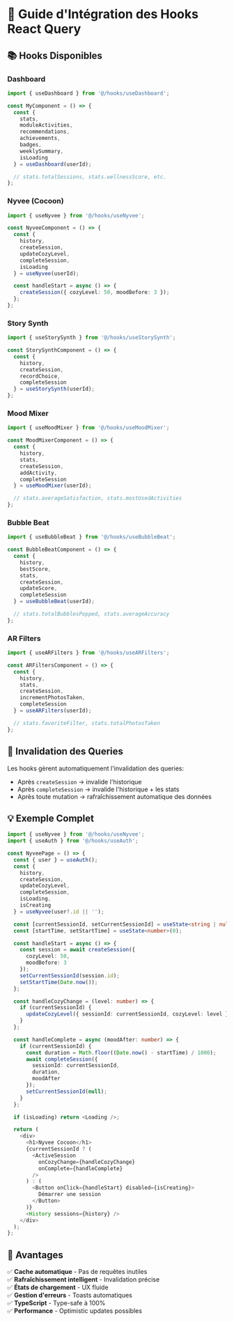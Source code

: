 # 🎣 Guide d'Intégration des Hooks React Query

## 📚 Hooks Disponibles

### Dashboard
```typescript
import { useDashboard } from '@/hooks/useDashboard';

const MyComponent = () => {
  const { 
    stats, 
    moduleActivities, 
    recommendations,
    achievements,
    badges,
    weeklySummary,
    isLoading 
  } = useDashboard(userId);

  // stats.totalSessions, stats.wellnessScore, etc.
};
```

### Nyvee (Cocoon)
```typescript
import { useNyvee } from '@/hooks/useNyvee';

const NyveeComponent = () => {
  const {
    history,
    createSession,
    updateCozyLevel,
    completeSession,
    isLoading
  } = useNyvee(userId);

  const handleStart = async () => {
    createSession({ cozyLevel: 50, moodBefore: 3 });
  };
};
```

### Story Synth
```typescript
import { useStorySynth } from '@/hooks/useStorySynth';

const StorySynthComponent = () => {
  const {
    history,
    createSession,
    recordChoice,
    completeSession
  } = useStorySynth(userId);
};
```

### Mood Mixer
```typescript
import { useMoodMixer } from '@/hooks/useMoodMixer';

const MoodMixerComponent = () => {
  const {
    history,
    stats,
    createSession,
    addActivity,
    completeSession
  } = useMoodMixer(userId);

  // stats.averageSatisfaction, stats.mostUsedActivities
};
```

### Bubble Beat
```typescript
import { useBubbleBeat } from '@/hooks/useBubbleBeat';

const BubbleBeatComponent = () => {
  const {
    history,
    bestScore,
    stats,
    createSession,
    updateScore,
    completeSession
  } = useBubbleBeat(userId);

  // stats.totalBubblesPopped, stats.averageAccuracy
};
```

### AR Filters
```typescript
import { useARFilters } from '@/hooks/useARFilters';

const ARFiltersComponent = () => {
  const {
    history,
    stats,
    createSession,
    incrementPhotosTaken,
    completeSession
  } = useARFilters(userId);

  // stats.favoriteFilter, stats.totalPhotosTaken
};
```

## 🔄 Invalidation des Queries

Les hooks gèrent automatiquement l'invalidation des queries:
- Après `createSession` → invalide l'historique
- Après `completeSession` → invalide l'historique + les stats
- Après toute mutation → rafraîchissement automatique des données

## 💡 Exemple Complet

```typescript
import { useNyvee } from '@/hooks/useNyvee';
import { useAuth } from '@/hooks/useAuth';

const NyveePage = () => {
  const { user } = useAuth();
  const {
    history,
    createSession,
    updateCozyLevel,
    completeSession,
    isLoading,
    isCreating
  } = useNyvee(user?.id || '');

  const [currentSessionId, setCurrentSessionId] = useState<string | null>(null);
  const [startTime, setStartTime] = useState<number>(0);

  const handleStart = async () => {
    const session = await createSession({ 
      cozyLevel: 50, 
      moodBefore: 3 
    });
    setCurrentSessionId(session.id);
    setStartTime(Date.now());
  };

  const handleCozyChange = (level: number) => {
    if (currentSessionId) {
      updateCozyLevel({ sessionId: currentSessionId, cozyLevel: level });
    }
  };

  const handleComplete = async (moodAfter: number) => {
    if (currentSessionId) {
      const duration = Math.floor((Date.now() - startTime) / 1000);
      await completeSession({ 
        sessionId: currentSessionId, 
        duration,
        moodAfter 
      });
      setCurrentSessionId(null);
    }
  };

  if (isLoading) return <Loading />;

  return (
    <div>
      <h1>Nyvee Cocoon</h1>
      {currentSessionId ? (
        <ActiveSession 
          onCozyChange={handleCozyChange}
          onComplete={handleComplete}
        />
      ) : (
        <Button onClick={handleStart} disabled={isCreating}>
          Démarrer une session
        </Button>
      )}
      <History sessions={history} />
    </div>
  );
};
```

## 🎯 Avantages

✅ **Cache automatique** - Pas de requêtes inutiles  
✅ **Rafraîchissement intelligent** - Invalidation précise  
✅ **États de chargement** - UX fluide  
✅ **Gestion d'erreurs** - Toasts automatiques  
✅ **TypeScript** - Type-safe à 100%  
✅ **Performance** - Optimistic updates possibles
